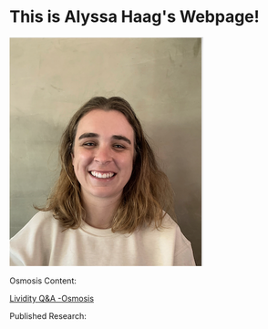 # This is Alyssa Haag's Webpage!


![Me](/Pic2.png)

Osmosis Content:

[Lividity Q&A -Osmosis](https://www.osmosis.org/answers/lividity)

Published Research:
